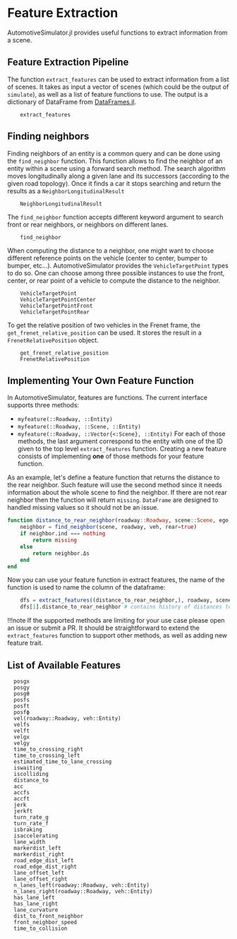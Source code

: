 # Feature Extraction

AutomotiveSimulator.jl provides useful functions to extract information from a scene.

## Feature Extraction Pipeline

The function `extract_features` can be used to extract information from a list of scenes. It takes as input a vector of scenes (which could be the output of `simulate`), as well as a list of feature functions to use. The output is a dictionary of DataFrame from [DataFrames.jl](https://github.com/JuliaData/DataFrames.jl).

```@docs
    extract_features
```


## Finding neighbors

Finding neighbors of an entity is a common query and can be done using the `find_neighbor` function. 
This function allows to find the neighbor of an entity within a scene using a forward search method. 
The search algorithm moves longitudinally along a given lane and its successors (according to the given road topology). 
Once it finds a car it stops searching and return the results as a `NeighborLongitudinalResult`

```@docs 
    NeighborLongitudinalResult
```

The `find_neighbor` function accepts different keyword argument to search front or rear neighbors, or neighbors on different lanes.

```@docs 
    find_neighbor
```

When computing the distance to a neighbor, one might want to choose different reference points on the vehicle (center to center, bumper to bumper, etc...). AutomotiveSimulator provides the `VehicleTargetPoint` types to do so. 
One can choose among three possible instances to use the front, center, or rear point of a vehicle to compute the distance to the neighbor.

```@docs 
    VehicleTargetPoint
    VehicleTargetPointCenter
    VehicleTargetPointFront
    VehicleTargetPointRear
```

To get the relative position of two vehicles in the Frenet frame, the `get_frenet_relative_position` can be used. 
It stores the result in a `FrenetRelativePosition` object.

```@docs
    get_frenet_relative_position
    FrenetRelativePosition
```

## Implementing Your Own Feature Function

In AutomotiveSimulator, features are functions. The current interface supports three methods: 
- `myfeature(::Roadway, ::Entity)` 
- `myfeature(::Roadway, ::Scene, ::Entity)`
- `myfeature(::Roadway, ::Vector{<:Scene}, ::Entity)` 
For each of those methods, the last argument correspond to the entity with one of the ID given to the top level `extract_features` function. 
Creating a new feature consists of implementing **one** of those methods for your feature function.

As an example, let's define a feature function that returns the distance to the rear neighbor. Such feature will use the second method since it needs information about the whole scene to find the neighbor. If there are not rear neighbor then the function will return `missing`. `DataFrame` are designed to handled missing values so it should not be an issue.

```julia
function distance_to_rear_neighbor(roadway::Roadway, scene::Scene, ego::Entity)
    neighbor = find_neighbor(scene, roadway, veh, rear=true)
    if neighbor.ind === nothing 
        return missing 
    else 
        return neighbor.Δs
    end
end
```

Now you can use your feature function in extract features, the name of the function is used to name the column of the dataframe: 

```julia
    dfs = extract_features((distance_to_rear_neighbor,), roadway, scenes, [1])
    dfs[1].distance_to_rear_neighbor # contains history of distances to rear neighor
```

!!!note 
    If the supported methods are limiting for your use case please open an issue or submit a PR. 
    It should be straightforward to extend the `extract_features` function to support other methods, as well as adding new feature trait.

## List of Available Features 

```@docs
  posgx
  posgy
  posgθ
  posfs
  posft
  posfϕ
  vel(roadway::Roadway, veh::Entity)
  velfs
  velft
  velgx
  velgy
  time_to_crossing_right
  time_to_crossing_left
  estimated_time_to_lane_crossing
  iswaiting
  iscolliding
  distance_to
  acc
  accfs
  accft
  jerk
  jerkft
  turn_rate_g
  turn_rate_f
  isbraking
  isaccelerating
  lane_width
  markerdist_left
  markerdist_right
  road_edge_dist_left
  road_edge_dist_right
  lane_offset_left
  lane_offset_right
  n_lanes_left(roadway::Roadway, veh::Entity)
  n_lanes_right(roadway::Roadway, veh::Entity)
  has_lane_left
  has_lane_right
  lane_curvature
  dist_to_front_neighbor
  front_neighbor_speed
  time_to_collision
```
